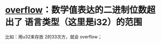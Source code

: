 # [overflow](https://en.wikipedia.org/wiki/Integer_overflow)：数学值表达的二进制位数超出了 语言类型（这里是i32）的范围

比如：用u32来存放 2的33次方，就会 overflow；